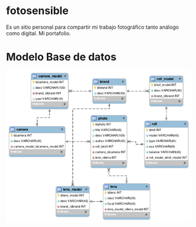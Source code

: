 # fotosensible

Es un sitio personal para compartir mi trabajo fotográfico tanto análogo como digital. Mi portafolio.

# Modelo Base de datos
![](/readme/fotosensible_v1.png)